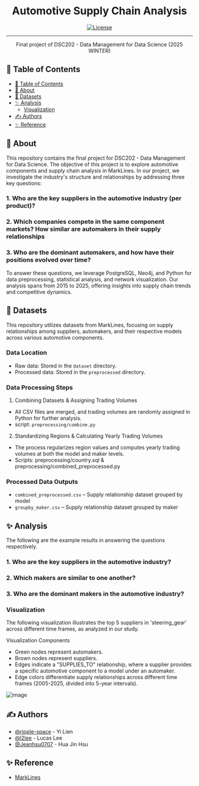 <h1 align="center">Automotive Supply Chain Analysis</h1>


<div align="center">

[![License](https://img.shields.io/badge/license-MIT-blue.svg)](/LICENSE)

</div>

---

<p align="center"> Final project of DSC202 - Data Management for Data Science (2025 WINTER)
    <br> 
</p>

## 📝 Table of Contents

- [📝 Table of Contents](#-table-of-contents)
- [🧐 About ](#-about-)
- [📂 Datasets ](#-datasets-)
- [✨ Analysis ](#-analysis-)
  - [Visualization](#visualization)
- [✍️ Authors ](#️-authors-)
- [✨ Reference ](#-reference-)

## 🧐 About <a name = "about"></a>

This repository contains the final project for DSC202 - Data Management for Data Science. The objective of this project is to explore automotive components and supply chain analysis in MarkLines. In our project, we investigate the industry's structure and relationships by addressing three key questions:
### 1. Who are the key suppliers in the automotive industry (per product)?
### 2. Which companies compete in the same component markets? How similar are automakers in their supply relationships
### 3. Who are the dominant automakers, and how have their positions evolved over time?

To answer these questions, we leverage PostgreSQL, Neo4j, and Python for data preprocessing, statistical analysis, and network visualization. Our analysis spans from 2015 to 2025, offering insights into supply chain trends and competitive dynamics.

## 📂 Datasets <a name="datasets"></a>
This repository utilizes datasets from MarkLines, focusing on supply relationships among suppliers, automakers, and their respective models across various automotive components.
### Data Location
* Raw data: Stored in the `dataset` directory.
* Processed data: Stored in the `preprocessed` directory.

### Data Processing Steps
1. Combining Datasets & Assigning Trading Volumes
* All CSV files are merged, and trading volumes are randomly assigned in Python for further analysis.
* script: `preprocessing/combine.py`
2. Standardizing Regions & Calculating Yearly Trading Volumes
* The process regularizes region values and computes yearly trading volumes at both the model and maker levels.
* Scripts: preprocessing/country.sql & preprocessing/combined_preprocessed.py

### Processed Data Outputs
* `combined_preprocessed.csv` – Supply relationship dataset grouped by model
* `groupby_maker.csv` – Supply relationship dataset grouped by maker

## ✨ Analysis <a name="analysis"></a>

The following are the example results in answering the questions respectively.
### 1. Who are the key suppliers in the automotive industry?
### 2. Which makers are similar to one another?
### 3. Who are the dominant makers in the automotive industry?

### Visualization

The following visualization illustrates the top 5 suppliers in 'steering_gear' across different time frames, as analyzed in our study.

Visualization Components
* Green nodes represent automakers.
* Brown nodes represent suppliers.
* Edges indicate a "SUPPLIES_TO" relationship, where a supplier provides a specific automotive component to a model under an automaker.
* Edge colors differentiate supply relationships across different time frames (2005-2025, divided into 5-year intervals).

![image](https://github.com/...)


## ✍️ Authors <a name="authors"></a>
- [@ripple-space](https://github.com/ripple-space) - Yi Lien
- [@l2lee](https://github.com/l2lee) - Lucas Lee
- [@Jeanhsu0707](https://github.com/Jeanhsu0707) - Hua Jin Hsu


## ✨ Reference <a name="reference"></a>
- [MarkLines](https://www.marklines.com/en/)
